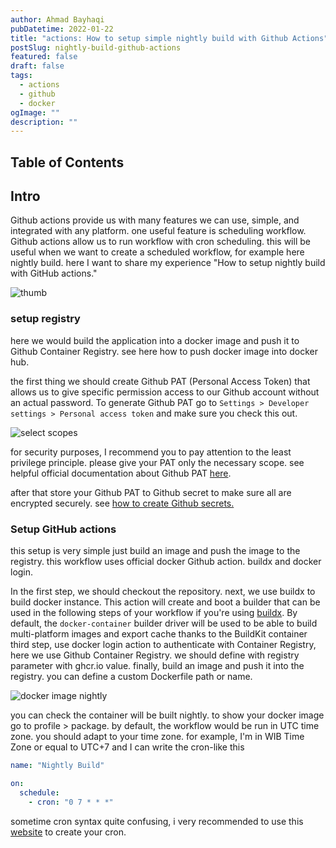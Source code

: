 ```yaml
---
author: Ahmad Bayhaqi
pubDatetime: 2022-01-22
title: "actions: How to setup simple nightly build with Github Actions"
postSlug: nightly-build-github-actions
featured: false
draft: false
tags:
  - actions
  - github
  - docker
ogImage: ""
description: ""
---
```


## Table of Contents

## Intro

Github actions provide us with many features we can use, simple, and integrated
with any platform. one useful feature is scheduling workflow. Github actions
allow us to run workflow with cron scheduling. this will be useful when we want
to create a scheduled workflow, for example here nightly build. here I want to
share my experience "How to setup nightly build with GitHub actions."

![thumb](https://user-images.githubusercontent.com/56214296/150106740-9574ff31-c90f-49fc-a273-33ec10bc5a21.png)

### setup registry

here we would build the application into a docker image and push it to Github
Container Registry. see here how to push docker image into docker hub.

the first thing we should create Github PAT (Personal Access Token) that allows
us to give specific permission access to our Github account without an actual
password. To generate Github PAT go to `Settings > Developer settings > Personal
access token` and make sure you check this out.

![select scopes](/assets/images/select-scopes.png)

for security purposes, I recommend you to pay attention to the least privilege
principle. please give your PAT only the necessary scope. see helpful official
documentation about Github PAT [here](https://docs.github.com/en/authentication/keeping-your-account-and-data-secure/creating-a-personal-access-token).

after that store your Github PAT to Github secret to make sure all are encrypted
securely. see [how to create Github secrets.](https://docs.github.com/en/actions/security-guides/encrypted-secrets)

### Setup GitHub actions

this setup is very simple just build an image and push the image to the registry.
this workflow uses official docker Github action. buildx and docker login.

<script src="https://gist.github.com/Kyuubang/530320bc9e4732f497a5bae43d23a98f.js"></script>

In the first step, we should checkout the repository. next, we use buildx to
build docker instance. This action will create and boot a builder that can be
used in the following steps of your workflow if you're using [buildx](https://github.com/docker/buildx).
By default, the `docker-container` builder driver will be used to be able to
build multi-platform images and export cache thanks to the BuildKit container
third step, use docker login action to authenticate with Container Registry,
here we use Github Container Registry. we should define with registry parameter
with ghcr.io value. finally, build an image and push it into the registry. you
can define a custom Dockerfile path or name.

![docker image nightly](/assets/images/docker-nightly.png)

you can check the container will be built nightly. to show your docker image go
to profile > package. by default, the workflow would be run in UTC time zone.
you should adapt to your time zone. for example, I'm in WIB Time Zone or equal
to UTC+7 and I can write the cron-like this

```yaml
name: "Nightly Build"

on:
  schedule:
    - cron: "0 7 * * *"
```

sometime cron syntax quite confusing, i very recommended to use this [website](https://crontab.guru/)
to create your cron.
